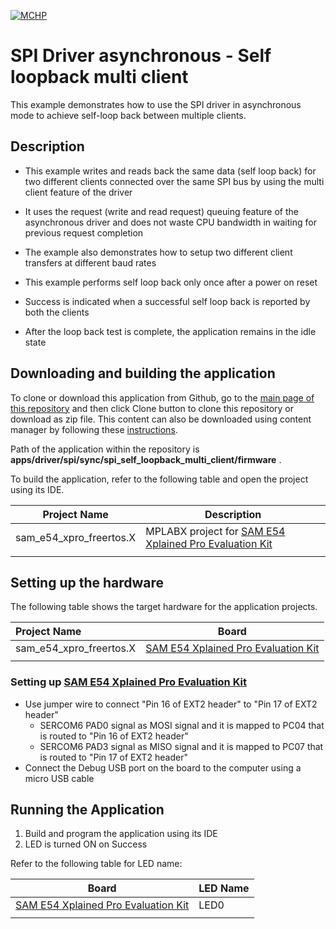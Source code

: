 [![MCHP](https://www.microchip.com/ResourcePackages/Microchip/assets/dist/images/logo.png)](https://www.microchip.com)

# SPI Driver asynchronous - Self loopback multi client

This example demonstrates how to use the SPI driver in asynchronous mode to achieve self-loop back between multiple clients.

## Description

- This example writes and reads back the same data (self loop back) for two different clients connected over the same SPI bus by using the multi client feature of the driver

- It uses the request (write and read request) queuing feature of the asynchronous driver and does not waste CPU bandwidth in waiting for previous request completion

- The example also demonstrates how to setup two different client transfers at different baud rates

- This example performs self loop back only once after a power on reset
- Success is indicated when a successful self loop back is reported by both the clients
- After the loop back test is complete, the application remains in the idle state

## Downloading and building the application

To clone or download this application from Github, go to the [main page of this repository](https://github.com/Microchip-MPLAB-Harmony/core_apps_sam_d5x_e5x) and then click Clone button to clone this repository or download as zip file.
This content can also be downloaded using content manager by following these [instructions](https://github.com/Microchip-MPLAB-Harmony/contentmanager/wiki).

Path of the application within the repository is **apps/driver/spi/sync/spi_self_loopback_multi_client/firmware** .

To build the application, refer to the following table and open the project using its IDE.

| Project Name      | Description                                    |
| ----------------- | ---------------------------------------------- |
| sam_e54_xpro_freertos.X | MPLABX project for [SAM E54 Xplained Pro Evaluation Kit](https://www.microchip.com/developmenttools/ProductDetails/atsame54-xpro) |
|||

## Setting up the hardware

The following table shows the target hardware for the application projects.

| Project Name| Board|
|:---------|:---------:|
| sam_e54_xpro_freertos.X | [SAM E54 Xplained Pro Evaluation Kit](https://www.microchip.com/developmenttools/ProductDetails/atsame54-xpro) |
|||

### Setting up [SAM E54 Xplained Pro Evaluation Kit](https://www.microchip.com/developmenttools/ProductDetails/atsame54-xpro)

- Use jumper wire to connect "Pin 16 of EXT2 header" to "Pin 17 of EXT2 header"
  - SERCOM6 PAD0 signal as MOSI signal and it is mapped to PC04 that is routed to "Pin 16 of EXT2 header"
  - SERCOM6 PAD3 signal as MISO signal and it is mapped to PC07 that is routed to "Pin 17 of EXT2 header"
- Connect the Debug USB port on the board to the computer using a micro USB cable

## Running the Application

1. Build and program the application using its IDE
2. LED is turned ON on Success

Refer to the following table for LED name:

| Board | LED Name |
| ----- | -------- |
|  [SAM E54 Xplained Pro Evaluation Kit](https://www.microchip.com/developmenttools/ProductDetails/atsame54-xpro) | LED0 |
|||
